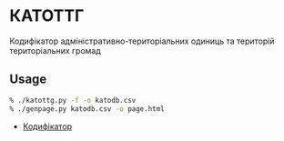 КАТОТТГ
==
Кодифікатор адміністративно-територіальних одиниць та територій територіальних громад

Usage
--
```sh
% ./katottg.py -f -o katodb.csv
% ./genpage.py katodb.csv -o page.html
```


- [Кодифікатор](https://mtu.gov.ua/content/kodifikator-administrativnoteritorialnih-odinic-ta-teritoriy-teritorialnih-gromad.html)

